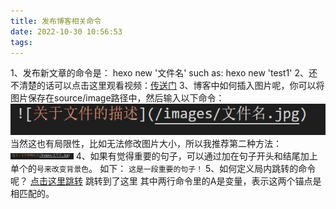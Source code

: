 ```yaml
---
title: 发布博客相关命令
date: 2022-10-30 10:56:53
tags:
---
```

1、发布新文章的命令是：
hexo new '文件名'
such as:
hexo new 'test1'
2、还不清楚的话可以点击这里观看视频：[传送门](https://www.youtube.com/watch?v=AIqBubK6ZLc)
3、博客中如何插入图片呢，你可以将图片保存在source/image路径中，然后输入以下命令：
![test1](/images/示例.jpg)
当然这也有局限性，比如无法修改图片大小，所以我推荐第二种方法：
<img src="/images/示例.jpg" width="20%" height="20%"/>
4、如果有觉得重要的句子，可以通过加在句子开头和结尾加上单个的`号来改变背景色`。
如下：
 `这是一段重要的句子！`
5、如何定义局内跳转的命令呢？
[点击这里跳转](#A)
<span id="A">跳转到了这里</span>      其中两行命令里的A是变量，表示这两个锚点是相匹配的。